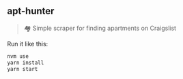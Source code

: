 ## apt-hunter
> 🏘 Simple scraper for finding apartments on Craigslist

Run it like this:

```bash
nvm use
yarn install
yarn start
```
